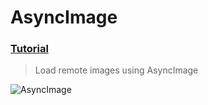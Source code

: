  # AsyncImage
 ### [Tutorial](https://designcode.io/swiftui-handbook-asyncimage)
> Load remote images using AsyncImage

![AsyncImage](https://github.com/mrgsdev/DesignCode/assets/157994617/38ab6340-bf3a-414f-a9c2-d021ff04657d)
